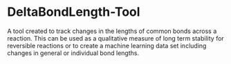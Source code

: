 # DeltaBondLength-Tool
A tool created to track changes in the lengths of common bonds across a reaction. This can be used as a qualitative measure of long term stability for reversible reactions or to create a machine learning data set including changes in general or individual bond lengths.

